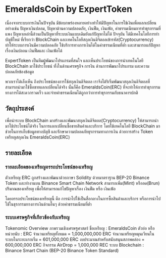 # EmeraldsCoin by ExpertToken
เนื่องจากระบบการเงินในปัจจุบัน มีข้อบกพร่องหลายอย่างทำให้มีปัญหาในการใช้เงินเพื่อแลกเปลี่ยน อย่างเช่น ปัญหาเงินปลอม, ปัญหาด้านความปลอดภัย, เงินฟืด, เงินเฟ้อ, ค่าธรรมเนียมการทำธุรกรรมที่แพง ปัญหาเหล่านี้ล้วนเป็นปัญหาที่ระบบเงินแบบเดิมยังแก้ปัญหาไม่ได้ ปัจจุบัน ได้มีเทคโนโลยีการทำบัญชีใหม่ ที่เรียกว่า BlockChain และเทคโนโลยีสกุลเงินดิจิตอลเข้ารหัส(Cryptocurrency) ทำให้ระบบการเงินมีความปลอดภัย ใช้บริการทางการเงินได้ในค่าธรรมเนียมที่ต่ำ และสามารถแก้ปัญหาเรื่องเงินปลอม เงินฟืดและ เงินเฟ้อได้

ExpertToken เป็นทีมผู้พัฒนาโปรแกรมที่สนใจ และเห็นประโยชน์ของการนำเทคโนโลยี BlockChain มาใช้ประโยชน์ ทั้งในด้านเศรษฐกิจ การงิน ด้านการพัฒนาโปรแกรม และความปลอดภัยข้องข้อมูล

พวกเราได้เล็งเห็น ถึงประโยชน์ของการใช้สกุลเงินดิจิตอล เราจึงได้ริเริ่มพัฒนาสกุลเงินดิจิตอลที่สามารถนำมาใช้ซื้อขายแลกเปลี่ยนได้จริง นั้นก็คือ EmeraldsCoin(ERC) ที่จะทำให้การทำธุรกรรมทางการได้สะดวกรวดเร็ว และจ่ายค่าธรรมเนียมได้ถูกกว่าการทำธุรกรรมกับธนาคารปกติ

## วัตถุประสงค์
เพื่อนำระบบ BlockChain มาสร้างและพัฒนาสกุลเงินดิจิตอล(Cryptocurrency) ให้สามารถนำมาใช้ประโยชน์ได้จริง ในการแลกเปลี่ยนซื้อขายสินค้าและบริการ โดยใช้เทคโนโลยี BlockChain มาช่วยในการเก็บข้อมูลทางบัญชี และรักษาความปลอดภัยธุรกรรมทางการเงิน ด้วยการสร้าง Token เหรียญสกุลเงิน EmeraldsCoin(ERC)

## รายละเอียด
### รายละเอียดของเหรียญอรรถประโยชน์ของเหรียญ
ตัวเหรียญ ERC ถูกสร้างและพัฒนาด้วยภาษา Solidity ด้วยมาตราฐาน BEP-20 Binance Token และทำงานบน Binance Smart Chain Network  สามารถเพิ่ม(Mint) หรือลด(Brun) ปริมาณของเหรียญ เพื่อให้สามารถแก้ไขปัญหาเรื่อง เงินฟืด หรือ เงินเฟ้อ

โดยอรรถประโยชน์ของเหรียญนี้ คือ การนำไปใช้เป็นสื่อกลางในการซื้อสินค้าและบริการ หรือการนำไปใช้ในธุรกรรมทางการเงินด้านอื่นๆ ด้วยค่าธรรมเนียมที่ต่ำ

### ระบบเศรษฐกิจที่เกียวข้องกับเหรียญ
Tokenomic Overview ภาพรวมเชิงเศรษฐศาสตร์
ชื่อเหรียญ : EmeraldsCoin
ตัวย่อ หรือหน่วยนับ : ERC
จำนวนเหรียญทั้งหมด = 1,000,000,000 ERC
จํานวนเหรียญหมุนเวียนในระบบในระยะแรกเริ่ม = 601,000,000 ERC
งบประมาณสำหรับสนับสนุนสภาพคล่อง = 600,000,000 ERC
กิจกรรม AirDrop = 1,000,000 REC
ระบบ Blockchain : Binance Smart Chain (BEP-20 Binance Token Standard)
